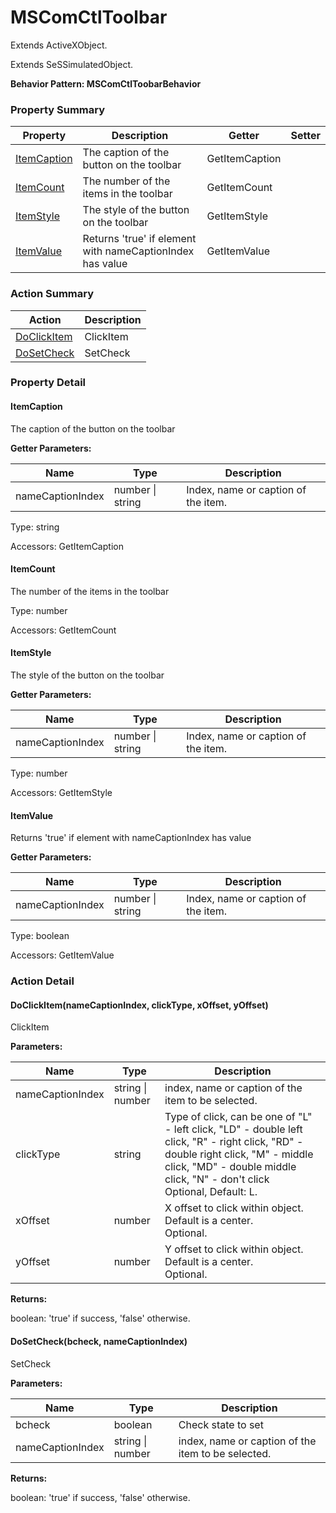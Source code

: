 # MSComCtlToolbar

Extends <link displaytype="text" defaultstyle="true" type="topiclink" href="ActiveXObject" styleclass="Normal" translate="true">ActiveXObject</link>.

Extends SeSSimulatedObject.





**Behavior Pattern: MSComCtlToobarBehavior**


<!-- ============================== property summary ========================== -->

	

### Property Summary

| **Property** | **Description** | **Getter** | **Setter** |
| ------------ | --------------- | ---------- | ---------- |
| [ItemCaption](#ItemCaption) | The caption of the button on the toolbar | GetItemCaption |  |
| [ItemCount](#ItemCount) | The number of the items in the toolbar | GetItemCount |  |
| [ItemStyle](#ItemStyle) | The style of the button on the toolbar | GetItemStyle |  |
| [ItemValue](#ItemValue) | Returns 'true' if element with nameCaptionIndex has value | GetItemValue |  |



	
<!-- ============================== action summary ========================== -->



### Action Summary

|  **Action** | **Description** | 
| ----------- | --------------- |
|	[DoClickItem](#DoClickItem) | ClickItem |
|	[DoSetCheck](#DoSetCheck) | SetCheck |




<!-- ============================== property detail ========================== -->
	
### Property Detail
		
<a name="ItemCaption"></a>
#### ItemCaption


The caption of the button on the toolbar

			
**Getter Parameters:**

| **Name** | **Type** | **Description** |
| -------- | -------- | --------------- |	
| nameCaptionIndex | number \| string | Index, name or caption of the item. |


	
			
Type: string
			
			
Accessors: GetItemCaption
			
		
<a name="ItemCount"></a>
#### ItemCount


The number of the items in the toolbar

			
	
			
Type: number
			
			
Accessors: GetItemCount
			
		
<a name="ItemStyle"></a>
#### ItemStyle


The style of the button on the toolbar

			
**Getter Parameters:**

| **Name** | **Type** | **Description** |
| -------- | -------- | --------------- |	
| nameCaptionIndex | number \| string | Index, name or caption of the item. |


	
			
Type: number
			
			
Accessors: GetItemStyle
			
		
<a name="ItemValue"></a>
#### ItemValue


Returns 'true' if element with nameCaptionIndex has value

			
**Getter Parameters:**

| **Name** | **Type** | **Description** |
| -------- | -------- | --------------- |	
| nameCaptionIndex | number \| string | Index, name or caption of the item. |


	
			
Type: boolean
			
			
Accessors: GetItemValue
			
		
	
	
<!-- ============================== action detail ========================== -->
	
### Action Detail
		
<a name="DoClickItem"></a>    
#### DoClickItem(nameCaptionIndex, clickType, xOffset, yOffset)

ClickItem


**Parameters:**

|	**Name** | **Type** | **Description** |
| ---------- | -------- | --------------- |
| nameCaptionIndex | string \| number |	index, name or caption of the item to be selected. |
| clickType | string |	Type of click, can be one of "L" - left click, "LD" - double left click, "R" - right click, "RD" - double right click, "M" - middle click, "MD" - double middle click, "N" - don't click<br>Optional, Default: L. |
| xOffset | number |	X offset to click within object. Default is a center.<br>Optional. |
| yOffset | number |	Y offset to click within object. Default is a center.<br>Optional. |




**Returns:**

boolean: 'true' if success, 'false' otherwise.



<a name="see.also.mscomctltoolbar.doclickitem"></a>

<a name="DoSetCheck"></a>    
#### DoSetCheck(bcheck, nameCaptionIndex)

SetCheck


**Parameters:**

|	**Name** | **Type** | **Description** |
| ---------- | -------- | --------------- |
| bcheck | boolean |	Check state to set |
| nameCaptionIndex | string \| number |	index, name or caption of the item to be selected. |




**Returns:**

boolean: 'true' if success, 'false' otherwise.



<a name="see.also.mscomctltoolbar.dosetcheck"></a>

	


